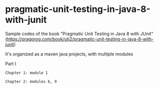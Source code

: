 # pragmatic-unit-testing-in-java-8-with-junit
  Sample codes of the book "Pragmatic Unit Testing in Java 8 with JUnit" (https://pragprog.com/book/utj2/pragmatic-unit-testing-in-java-8-with-junit)
  
  
  It's organized as a maven java projects, with multiple modules

  Part I  
  
    Chapter 1: module 1
    
    Chapter 2: modules 6, 9
    
    
